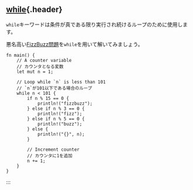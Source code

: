 ## [while](#while){.header}

`while`キーワードは条件が真である限り実行され続けるループのために使用します。

悪名高い[FizzBuzz問題](https://en.wikipedia.org/wiki/Fizz_buzz)を`while`を用いて解いてみましょう。

    fn main() {
        // A counter variable
        // カウンタとなる変数
        let mut n = 1;

        // Loop while `n` is less than 101
        // `n`が101以下である場合のループ
        while n < 101 {
            if n % 15 == 0 {
                println!("fizzbuzz");
            } else if n % 3 == 0 {
                println!("fizz");
            } else if n % 5 == 0 {
                println!("buzz");
            } else {
                println!("{}", n);
            }

            // Increment counter
            // カウンタに1を追加
            n += 1;
        }
    }
:::

